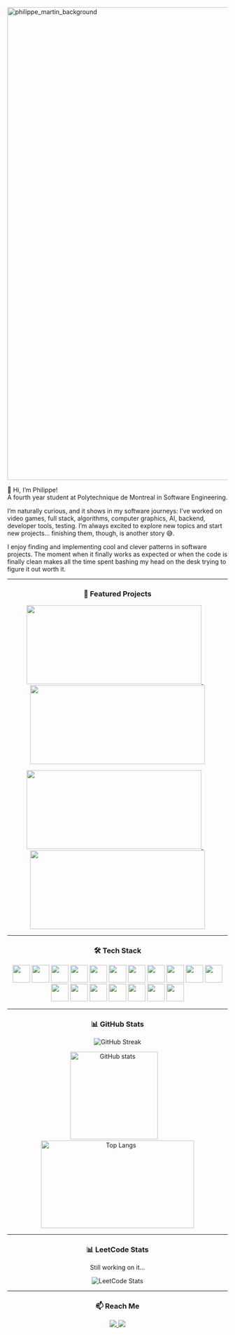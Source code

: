 <img width="1920" height="1080" alt="philippe_martin_background" src="https://github.com/user-attachments/assets/554a1263-31ea-42d6-b7fe-b4763f7931b2" />

👋 Hi, I’m Philippe!  
A fourth year student at Polytechnique de Montreal in Software Engineering.

I’m naturally curious, and it shows in my software journeys: I’ve worked on video games, full stack, algorithms, computer graphics, AI, backend, developer tools, testing. I’m always excited to explore new topics and start new projects… finishing them, though, is another story 😅.  

I enjoy finding and implementing cool and clever patterns in software projects. The moment when it finally works as expected or when the code is finally clean makes all the time spent bashing my head on the desk trying to figure it out worth it.  

---

<h3 align="center">📌 Featured Projects</h3>

<p align="center">
  <a href="https://github.com/VortexOsxo/Chess">
    <img src="https://github-readme-stats.vercel.app/api/pin/?username=VortexOsxo&repo=Chess&theme=radical" width="400" height="180"/>
  </a>
  &nbsp;&nbsp;&nbsp;
  <a href="https://github.com/VortexOsxo/Lite-PyDi">
    <img src="https://github-readme-stats.vercel.app/api/pin/?username=VortexOsxo&repo=Lite-PyDi&theme=radical" width="400" height="180"/>
  </a>
</p>

<p align="center">
  <a href="https://github.com/VortexOsxo/manga-reader">
    <img src="https://github-readme-stats.vercel.app/api/pin/?username=VortexOsxo&repo=manga-reader&theme=radical" width="400" height="180"/>
  </a>
  &nbsp;&nbsp;&nbsp;
  <a href="https://github.com/VortexOsxo/PseudoGameEngineAttemp">
    <img src="https://github-readme-stats.vercel.app/api/pin/?username=VortexOsxo&repo=PseudoGameEngineAttemp&theme=radical" width="400" height="180"/>
  </a>
</p>


---

<h3 align="center">🛠 Tech Stack</h3>
<p align="center">  
  <img src="https://cdn.jsdelivr.net/gh/devicons/devicon/icons/cplusplus/cplusplus-original.svg" width="40" height="40"/>
  <img src="https://cdn.jsdelivr.net/gh/devicons/devicon/icons/python/python-original.svg" width="40" height="40"/>
  <img src="https://cdn.jsdelivr.net/gh/devicons/devicon/icons/csharp/csharp-original.svg" width="40" height="40"/>
  <img src="https://cdn.jsdelivr.net/gh/devicons/devicon/icons/javascript/javascript-original.svg" width="40" height="40"/>
  <img src="https://cdn.jsdelivr.net/gh/devicons/devicon/icons/java/java-original.svg" width="40" height="40"/>
  
  <img src="https://cdn.jsdelivr.net/gh/devicons/devicon/icons/angularjs/angularjs-original.svg" width="40" height="40"/>
  <img src="https://cdn.jsdelivr.net/gh/devicons/devicon/icons/nodejs/nodejs-original.svg" width="40" height="40"/>
  <img src="https://cdn.jsdelivr.net/gh/devicons/devicon/icons/tailwindcss/tailwindcss-original.svg" width="40" height="40"/>
  <img src="https://cdn.jsdelivr.net/gh/devicons/devicon/icons/svelte/svelte-original.svg" width="40" height="40"/>
  <img src="https://cdn.jsdelivr.net/gh/devicons/devicon/icons/pytorch/pytorch-original.svg" width="40" height="40"/>

  <img src="https://cdn.jsdelivr.net/gh/devicons/devicon/icons/mongodb/mongodb-original.svg" width="40" height="40"/>
  <img src="https://cdn.jsdelivr.net/gh/devicons/devicon/icons/sqlite/sqlite-original.svg" width="40" height="40"/>
  <img src="https://cdn.jsdelivr.net/gh/devicons/devicon/icons/mysql/mysql-original.svg" width="40" height="40"/>
  
  <img src="https://cdn.jsdelivr.net/gh/devicons/devicon/icons/git/git-original.svg" width="40" height="40"/>
  <img src="https://cdn.jsdelivr.net/gh/devicons/devicon/icons/docker/docker-original.svg" width="40" height="40"/>
  <img src="https://cdn.jsdelivr.net/gh/devicons/devicon/icons/github/github-original.svg" width="40" height="40"/>
  <img src="https://cdn.jsdelivr.net/gh/devicons/devicon/icons/linux/linux-original.svg" width="40" height="40"/>
  <img src="https://cdn.jsdelivr.net/gh/devicons/devicon/icons/vscode/vscode-original.svg" width="40" height="40"/>
</p>

---

<h3 align="center">📊 GitHub Stats</h3>
<p align="center">
  <img src="https://github-readme-streak-stats.herokuapp.com/?user=VortexOsxo&theme=radical" alt="GitHub Streak" />
</p>

<p align="center">
  <img src="https://github-readme-stats.vercel.app/api?username=VortexOsxo&show_icons=true&theme=radical" alt="GitHub stats" height="200"/>
  &nbsp;&nbsp;&nbsp;
  <img src="https://github-readme-stats.vercel.app/api/top-langs/?username=VortexOsxo&layout=compact&theme=radical" alt="Top Langs" height="200" width="350"/>
</p>

---

<h3 align="center">📊 LeetCode Stats</h3>
<p align="center"> Still working on it... <p>
  
<p align="center">
  <img src="https://leetcard.jacoblin.cool/Osxo?ext=heatmap" alt="LeetCode Stats" />
</p>

---

<h3 align="center">📫 Reach Me</h3>

<p align="center">
  <a href="mailto:philippeoliviermartin@gmail.com">
    <img src="https://img.shields.io/badge/Email-D14836?style=for-the-badge&logo=gmail&logoColor=white"/>
  </a>
  <a href="https://www.linkedin.com/in/philippe-martin-82524328a/">
    <img src="https://img.shields.io/badge/LinkedIn-0A66C2?style=for-the-badge&logo=linkedin&logoColor=white"/>
  </a>
</p>
